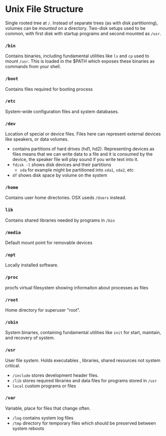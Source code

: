 # Unix File Structure
Single rooted tree at `/`. Instead of separate trees (as with disk partitioning), volumes can be *mounted* on a directory. Two-disk setups used to be common, with first disk with startup programs and second mounted as `/usr`.

### `/bin`
Contains binaries, including fundamental utilities like `ls` and `cp` used to mount `/usr`. This is loaded in the $PATH which exposes these binaries as commands from your shell.

### `/boot`
Contains files required for booting process

### `/etc`
System-wide configuration files and system databases.

### `/dev`
Location of special or device files. Files here can represent external devices like speakers, or data volumes.
- contains partitions of hard drives (hd1, hd2). Representing devices as files means that we can write data to a file and it is consumed by the device, the speaker file will play sound if you write text into it.
- `fdisk -l` shows disk devices and their partitions
  - `sda` for example might be partitioned into `sda1`, `sda2`, etc
- `df` shows disk space by volume on the system

### `/home`
Contains user home directories. OSX useds `/Users` instead.

### `lib`
Contains shared libraries needed by programs in `/bin`

### `/media`
Default mount point for removable devices

### `/opt`
Locally installed software. 

### `/proc`
procfs virtual filesystem showing informaiton about processes as files

### `/root`
Home directory for superuser "root". 

### `/sbin`
System binaries, containing fundamental utilities like `init` for start, maintain, and recovery of system.

### `/usr`
User file system. Holds executables , libraries, shared resources not system critical.
- `/include` stores development header files.
- `/lib` stores required libraries and data files for programs stored in `/usr`
- `local` custom programs or files 

### `/var`
Variable, place for files that change often.
- `/log` contains system log files
- `/tmp` directory for temporary files which should be preserved between system reboots
